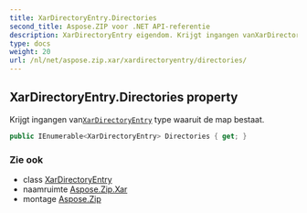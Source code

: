 ```yaml
---
title: XarDirectoryEntry.Directories
second_title: Aspose.ZIP voor .NET API-referentie
description: XarDirectoryEntry eigendom. Krijgt ingangen vanXarDirectoryEntry type waaruit de map bestaat.
type: docs
weight: 20
url: /nl/net/aspose.zip.xar/xardirectoryentry/directories/
---
```

## XarDirectoryEntry.Directories property

Krijgt ingangen van[`XarDirectoryEntry`](../) type waaruit de map bestaat.

```csharp
public IEnumerable<XarDirectoryEntry> Directories { get; }
```

### Zie ook

* class [XarDirectoryEntry](../)
* naamruimte [Aspose.Zip.Xar](../../xardirectoryentry/)
* montage [Aspose.Zip](../../../)



